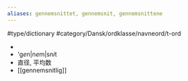 ```yaml
---
aliases: gennemsnittet, gennemsnit, gennemsnittene
---
```

#type/dictionary #category/Dansk/ordklasse/navneord/t-ord 

- 
- 'g*e*n|n*e*m|sn*i*t
- 直径, 平均数
- [[gennemsnitlig]]
